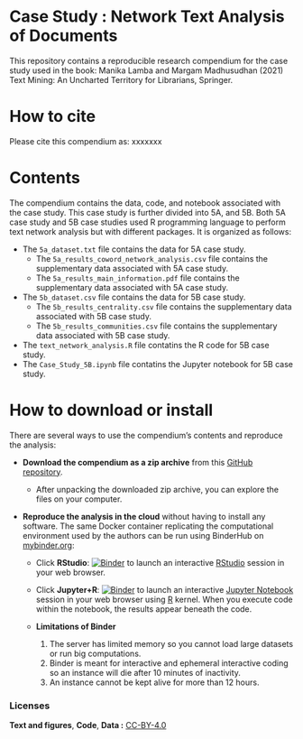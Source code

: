 # Case Study : Network Text Analysis of Documents

This repository contains a reproducible research compendium for the case study used in the book:
Manika Lamba and Margam Madhusudhan (2021) Text Mining: An Uncharted Territory for Librarians, Springer.

# How to cite
Please cite this compendium as: xxxxxxx

# Contents
The compendium contains the data, code, and notebook associated with the case study. This case study is further divided into 5A, and 5B. Both 5A case study and 5B case studies used R programming language to perform text network analysis but with different packages. It is organized as follows:

  - The `5a_dataset.txt` file contains the data for 5A case study.
    - The `5a_results_coword_network_analysis.csv` file contains the supplementary data associated with 5A case study.
    - The `5a_results_main_information.pdf` file contains the supplementary data associated with 5A case study.
  - The `5b_dataset.csv` file contains the data for 5B case study.
    - The `5b_results_centrality.csv` file contains the supplementary data associated with 5B case study.
    - The `5b_results_communities.csv` file contains the supplementary data associated with 5B case study.
  - The `text_network_analysis.R` file contatins the R code for 5B case study.
  - The `Case_Study_5B.ipynb` file contatins the Jupyter notebook for 5B case study.

# How to download or install
There are several ways to use the compendium’s contents and reproduce
the analysis:

  - **Download the compendium as a zip archive** from this [GitHub
    repository](https://github.com/textmining-utl/chapter5/archive/master.zip).
    
      - After unpacking the downloaded zip archive, you can explore the
        files on your computer.

  - **Reproduce the analysis in the cloud** without having to install
    any software. The same Docker container replicating the
    computational environment used by the authors can be run using
    BinderHub on [mybinder.org](https://mybinder.org/):
    
      - Click
        **RStudio**: [![Binder](http://mybinder.org/badge_logo.svg)](http://mybinder.org/v2/gh/textmining-utl/chapter5/master?urlpath=rstudio) to launch an interactive 
        [RStudio](https://rstudio.com/) session in your web browser.
        
       - Click
        **Jupyter+R**: [![Binder](http://mybinder.org/badge_logo.svg)](http://mybinder.org/v2/gh/textmining-utl/chapter5/master?filepath=Case_Study_5B.ipynb) to launch an interactive [Jupyter Notebook](https://jupyter.org/) session in your web browser using [R](https://cloud.r-project.org/index.html) kernel. When you execute code within the notebook, the results appear beneath the code.
        
       - **Limitations of Binder**
         1. The server has limited memory so you cannot load large datasets or run big computations.
         2. Binder is meant for interactive and ephemeral interactive coding so an instance will die after 10 minutes of inactivity.
         3. An instance cannot be kept alive for more than 12 hours.

### Licenses

**Text and figures**, **Code**, **Data :** [CC-BY-4.0](http://creativecommons.org/licenses/by/4.0/)



